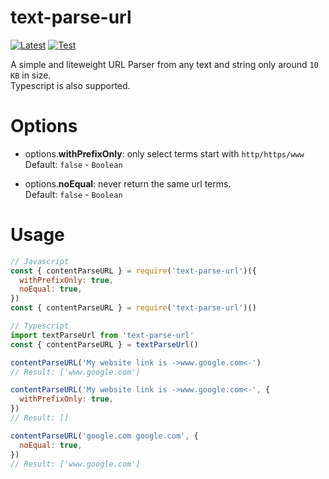 # text-parse-url

<div>
 <p>
  <a href="https://badge.fury.io/js/text-parse-url"><img src="https://badge.fury.io/js/text-parse-url.svg" alt="Latest" /></a>
  <a href="https://github.com/RealKoolisw/text-parse-url/actions/workflows/testing.yml"><img src="https://github.com/RealKoolisw/text-parse-url/actions/workflows/testing.yml/badge.svg" alt="Test" /></a>
 </p>
</div>

A simple and liteweight URL Parser from any text and string only around `10 KB` in size.\
Typescript is also supported.

# Options

- options.**withPrefixOnly**: only select terms start with `http/https/www`\
  Default: `false` - `Boolean`

- options.**noEqual**: never return the same url terms.\
  Default: `false` - `Boolean`

# Usage

```js
// Javascript
const { contentParseURL } = require('text-parse-url')({
  withPrefixOnly: true,
  noEqual: true,
})
const { contentParseURL } = require('text-parse-url')()

// Typescript
import textParseUrl from 'text-parse-url'
const { contentParseURL } = textParseUrl()

contentParseURL('My website link is ->www.google.com<-')
// Result: ['www.google.com']

contentParseURL('My website link is ->www.google.com<-', {
  withPrefixOnly: true,
})
// Result: []

contentParseURL('google.com google.com', {
  noEqual: true,
})
// Result: ['www.google.com']
```
